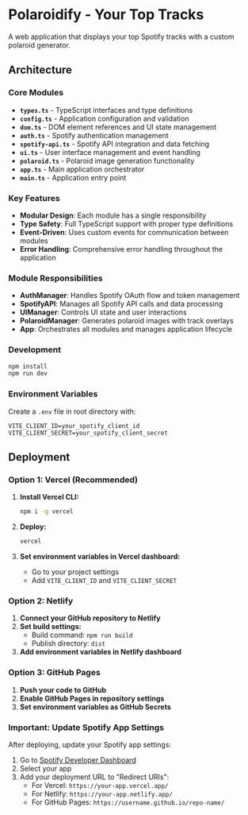 # Polaroidify - Your Top Tracks

A web application that displays your top Spotify tracks with a custom polaroid generator.

## Architecture

### Core Modules

- **`types.ts`** - TypeScript interfaces and type definitions
- **`config.ts`** - Application configuration and validation
- **`dom.ts`** - DOM element references and UI state management
- **`auth.ts`** - Spotify authentication management
- **`spotify-api.ts`** - Spotify API integration and data fetching
- **`ui.ts`** - User interface management and event handling
- **`polaroid.ts`** - Polaroid image generation functionality
- **`app.ts`** - Main application orchestrator
- **`main.ts`** - Application entry point

### Key Features

- **Modular Design**: Each module has a single responsibility
- **Type Safety**: Full TypeScript support with proper type definitions
- **Event-Driven**: Uses custom events for communication between modules
- **Error Handling**: Comprehensive error handling throughout the application

### Module Responsibilities

- **AuthManager**: Handles Spotify OAuth flow and token management
- **SpotifyAPI**: Manages all Spotify API calls and data processing
- **UIManager**: Controls UI state and user interactions
- **PolaroidManager**: Generates polaroid images with track overlays
- **App**: Orchestrates all modules and manages application lifecycle

### Development

```bash
npm install
npm run dev
```

### Environment Variables

Create a `.env` file in root directory with:
```
VITE_CLIENT_ID=your_spotify_client_id
VITE_CLIENT_SECRET=your_spotify_client_secret
```

## Deployment

### Option 1: Vercel (Recommended)

1. **Install Vercel CLI:**
   ```bash
   npm i -g vercel
   ```

2. **Deploy:**
   ```bash
   vercel
   ```

3. **Set environment variables in Vercel dashboard:**
   - Go to your project settings
   - Add `VITE_CLIENT_ID` and `VITE_CLIENT_SECRET`

### Option 2: Netlify

1. **Connect your GitHub repository to Netlify**
2. **Set build settings:**
   - Build command: `npm run build`
   - Publish directory: `dist`
3. **Add environment variables in Netlify dashboard**

### Option 3: GitHub Pages

1. **Push your code to GitHub**
2. **Enable GitHub Pages in repository settings**
3. **Set environment variables as GitHub Secrets**

### Important: Update Spotify App Settings

After deploying, update your Spotify app settings:

1. Go to [Spotify Developer Dashboard](https://developer.spotify.com/dashboard)
2. Select your app
3. Add your deployment URL to "Redirect URIs":
   - For Vercel: `https://your-app.vercel.app/`
   - For Netlify: `https://your-app.netlify.app/`
   - For GitHub Pages: `https://username.github.io/repo-name/` 